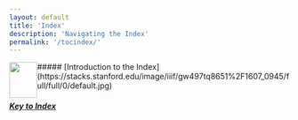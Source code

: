 ```yaml
---
layout: default
title: 'Index'
description: 'Navigating the Index'
permalink: '/tocindex/'
---
```


<img style="float: left; width:50px;height:65px;" src="http://openn.library.upenn.edu/Data/0002/mscodex726/data/thumb/1607_0945_thumb.jpg">
##### [Introduction to the Index](https://stacks.stanford.edu/image/iiif/gw497tq8651%2F1607_0945/full/full/0/default.jpg)

##### [Key to Index](https://stacks.stanford.edu/image/iiif/gw497tq8651%2F1607_0948/full/full/0/default.jpg)
